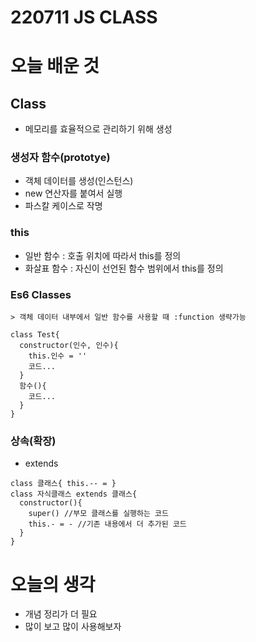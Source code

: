 # 220711 JS CLASS

# 오늘 배운 것

## Class
- 메모리를 효율적으로 관리하기 위해 생성
### 생성자 함수(prototye)
- 객체 데이터를 생성(인스턴스)
- new 연산자를 붙여서 실행
- 파스칼 케이스로 작명

### this 
- 일반 함수 : 호출 위치에 따라서 this를 정의
- 화살표 함수 : 자신이 선언된 함수 범위에서 this를 정의

### Es6 Classes
```
> 객체 데이터 내부에서 일반 함수를 사용할 때 :function 생략가능

class Test{
  constructor(인수, 인수){
    this.인수 = ''
    코드...
  }
  함수(){
    코드...
  }
}

```

### 상속(확장)
- extends
```
class 클래스{ this.-- = }
class 자식클래스 extends 클래스{
  constructor(){
    super() //부모 클래스를 실행하는 코드 
    this.- = - //기존 내용에서 더 추가된 코드 
  }
}
```

# 오늘의 생각
- 개념 정리가 더 필요
- 많이 보고 많이 사용해보자